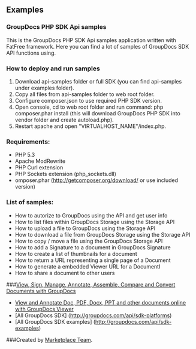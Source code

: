 ## Examples

### GroupDocs PHP SDK Api samples

This is the GroupDocs PHP SDK Api samples application written with FatFree framework. Here you can find a lot of samples of GroupDocs SDK API functions using.

### How to deploy and run samples

 1. Download api-samples folder or full SDK (you can find api-samples under examples folder).
 2. Copy all files from api-samples folder to web root folder.
 3. Configure composer.json to use required PHP SDK version.
 4. Open console, cd to web root folder and run command: php composer.phar install (this will download GroupDocs PHP SDK into vendor folder and create autoload.php).
 5. Restart apache and open "VIRTUALHOST_NAME"/index.php.

### Requirements:

* PHP 5.3
* Apache ModRewrite
* PHP Curl extension
* PHP Sockets extension (php_sockets.dll)
* omposer.phar (http://getcomposer.org/download/ or use included version)

### List of samples:

* How to autorize to GroupDocs using the API and get user info
* How to list files within GroupDocs Storage using the Storage API
* How to upload a file to GroupDocs using the Storage API
* How to download a file from GroupDocs Storage using the Storage API
* How to copy / move a file using the GroupDocs Storage API
* How to add a Signature to a document in GroupDocs Signature
* How to create a list of thumbnails for a document
* How to return a URL representing a single page of a Document
* How to generate a embedded Viewer URL for a DocumentI
* How to share a document to other users



###[View, Sign, Manage, Annotate, Assemble, Compare and Convert Documents with GroupDocs](http://groupdocs.com)
* [View and Annotate Doc, PDF, Docx, PPT and other documents online with GroupDocs Viewer](http://groupdocs.com/apps)
* [All GroupDocs SDK] (http://groupdocs.com/api/sdk-platforms)
* [All GroupDocs SDK examples] (http://groupdocs.com/api/sdk-examples)

###Created by [Marketplace Team](http://groupdocs.com/marketplace/).
